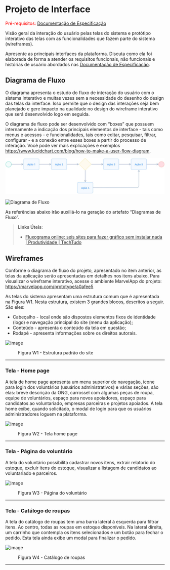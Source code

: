
# Projeto de Interface

<span style="color:red">Pré-requisitos: <a href="2-Especificação do Projeto.md"> Documentação de Especificação</a></span>

Visão geral da interação do usuário pelas telas do sistema e protótipo interativo das telas com as funcionalidades que fazem parte do sistema (wireframes).

 Apresente as principais interfaces da plataforma. Discuta como ela foi elaborada de forma a atender os requisitos funcionais, não funcionais e histórias de usuário abordados nas <a href="2-Especificação do Projeto.md"> Documentação de Especificação</a>.

## Diagrama de Fluxo

O diagrama apresenta o estudo do fluxo de interação do usuário com o sistema interativo e  muitas vezes sem a necessidade do desenho do design das telas da interface. Isso permite que o design das interações seja bem planejado e gere impacto na qualidade no design do wireframe interativo que será desenvolvido logo em seguida.

O diagrama de fluxo pode ser desenvolvido com “boxes” que possuem internamente a indicação dos principais elementos de interface - tais como menus e acessos - e funcionalidades, tais como editar, pesquisar, filtrar, configurar - e a conexão entre esses boxes a partir do processo de interação. Você pode ver mais explicações e exemplos https://www.lucidchart.com/blog/how-to-make-a-user-flow-diagram.

![Exemplo de Diagrama de Fluxo](img/diagramafluxo2.jpg)

![Diagrama de Fluxo](https://lucid.app/publicSegments/view/be123064-7731-4d41-879d-2d3f4edfcfce/image.jpeg)

As referências abaixo irão auxiliá-lo na geração do artefato “Diagramas de Fluxo”.

> **Links Úteis**:
> - [Fluxograma online: seis sites para fazer gráfico sem instalar nada | Produtividade | TechTudo](https://www.techtudo.com.br/listas/2019/03/fluxograma-online-seis-sites-para-fazer-grafico-sem-instalar-nada.ghtml)

## Wireframes

Conforme o diagrama de fluxo do projeto, apresentado no item anterior, as telas da aplicação serão apresentadas em detalhes nos itens abaixo. Para visualizar o wireframe interativo, acesse o ambiente MarvelApp do projeto: https://marvelapp.com/prototype/a0afee5

As telas do sistema apresentam uma estrutura comum que é apresentada na Figura W1. Nesta estrutura, existem 3 grandes blocos, descritos a seguir. São eles:
<ul>
<li>Cabeçalho - local onde são dispostos elementos fixos de identidade (logo) e navegação principal do site (menu da aplicação);</li>
<li>Conteúdo - apresenta o conteúdo da tela em questão;</li>
<li>Rodapé - apresenta informações sobre os direitos autorais.</li>
</ul>

![image](https://github.com/ICEI-PUC-Minas-PMV-ADS/pmv-ads-2024-1-e2-proj-int-t2-cabide-solidario/assets/144265096/e2fbac22-1c73-4cfa-8a58-8f79998e56b9)


<figure> 
  <figcaption>Figura W1 - Estrutura padrão do site
</figure> 
<hr>

<h3><b>Tela - Home page</b></h3>
<p>A tela de home page apresenta um menu superior de navegação, icone para login dos voluntários (usuários administrativos) e várias seções, são elas: breve descrição da ONG, carrossel com algumas peças de roupa, equipe de voluntários, espaço para novos apoiadores, espaço para candidatos ao voluntariado, empresas parceiras e projetos apoiados. A tela home exibe, quando solicitado, o modal de login para que os usuários administradores loguem na plataforma.</p>

![image](https://github.com/ICEI-PUC-Minas-PMV-ADS/pmv-ads-2024-1-e2-proj-int-t2-cabide-solidario/assets/144265096/5fe202cb-f951-4485-b19e-00e5f59ba61e)


<figure> 
  <figcaption>Figura W2 - Tela home page
</figure> 
<hr>

<h3><b>Tela - Página do voluntário</b></h3>
<p>A tela do voluntário possibilita cadastrar novos itens, extrair relatorio do estoque, excluir itens do estoque, visualizar a listagem de candidatos ao voluntariado e parceiros.</p>

![image](https://github.com/ICEI-PUC-Minas-PMV-ADS/pmv-ads-2024-1-e2-proj-int-t2-cabide-solidario/assets/144265096/a0cbaec4-36c7-43d4-9d72-20ba7167b35c)


<figure> 
  <figcaption>Figura W3 - Página do voluntário
</figure> 
<hr>

<h3><b>Tela - Catálogo de roupas</b></h3>
<p>A tela do catálogo de roupas tem uma barra lateral à esquerda para filtrar itens. Ao centro, todas as roupas em estoque disponíveis. Na lateral direita, um carrinho que contempla os itens selecionados e um botão para fechar o pedido.
Esta tela ainda exibe um modal para finalizar o pedido.</p>

![image](https://github.com/ICEI-PUC-Minas-PMV-ADS/pmv-ads-2024-1-e2-proj-int-t2-cabide-solidario/assets/144265096/0e00b9f1-43e7-4148-b675-96bb28f7b357)


<figure> 
  <figcaption>Figura W4 - Catálogo de roupas
</figure> 
<hr>
